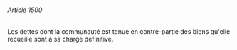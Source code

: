 ###### Article 1500

Les dettes dont la communauté est tenue en contre-partie des biens qu'elle recueille sont à sa charge définitive.

